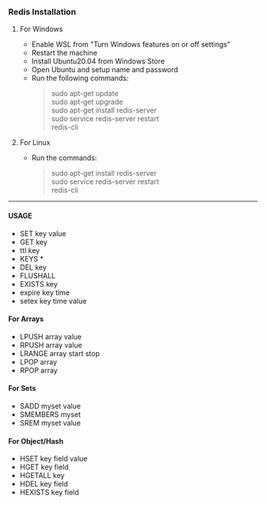 ### Redis Installation

1. For Windows
	- Enable WSL from "Turn Windows features on or off settings"
	- Restart the machine
	- Install Ubuntu20.04 from Windows Store
	- Open Ubuntu and setup name and password
	- Run the following commands:
		> sudo apt-get update  
		> sudo apt-get upgrade  
		> sudo apt-get install redis-server  
		> sudo service redis-server restart  
		> redis-cli  

2. For Linux
	- Run the commands:
		> sudo apt-get install redis-server  
		> sudo service redis-server restart  
		> redis-cli  

-----------------------------------------------------------------------

#### USAGE
- SET key value
- GET key
- ttl key
- KEYS *
- DEL key
- FLUSHALL
- EXISTS key
- expire key time
- setex key time value
	

#### For Arrays  
- LPUSH array value
- RPUSH array value
- LRANGE array start stop
- LPOP array
- RPOP array


#### For Sets
- SADD myset value
- SMEMBERS myset
- SREM myset value


#### For Object/Hash
- HSET key field value 
- HGET key field
- HGETALL key
- HDEL key field
- HEXISTS key field

